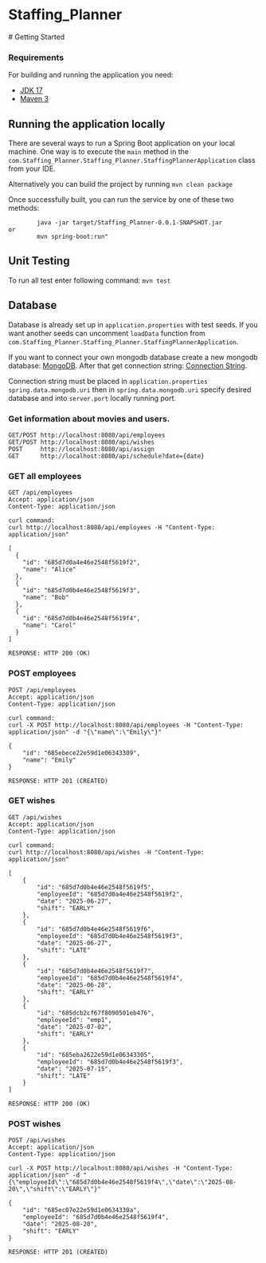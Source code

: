 # Staffing_Planner
﻿# Getting Started

### Requirements
For building and running the application you need:

- [JDK 17](https://www.oracle.com/java/technologies/downloads/#java17)
- [Maven 3](https://maven.apache.org)

## Running the application locally

There are several ways to run a Spring Boot application on your local machine. One way is to execute the `main` method in the `com.Staffing_Planner.Staffing_Planner.StaffingPlannerApplication` class from your IDE.

Alternatively you can build the project by running ```mvn clean package```

Once successfully built, you can run the service by one of these two methods:
```
        java -jar target/Staffing_Planner-0.0.1-SNAPSHOT.jar
or
        mvn spring-boot:run"
```

## Unit Testing
To run all test enter following command: ``` mvn test ```

## Database
Database is already set up in `application.properties` with test seeds.
If you want another seeds can uncomment `loadData` function from  `com.Staffing_Planner.Staffing_Planner.StaffingPlannerApplication`.

If you want to connect your own mongodb database create a new mongodb database:
[MongoDB](https://www.mongodb.com/resources/products/fundamentals/create-database).
After that get connection string: 
[Connection String](https://www.mongodb.com/basics/mongodb-connection-string).

Connection string must be placed in `application.properties` `spring.data.mongodb.uri` then in `spring.data.mongodb.uri` specify desired database and into `server.port` locally running port.

### Get information about movies and users.

```
GET/POST http://localhost:8080/api/employees 
GET/POST http://localhost:8080/api/wishes
POST     http://localhost:8080/api/assign
GET      http://localhost:8080/api/schedule?date={date}
```

### GET all employees 

```
GET /api/employees 
Accept: application/json
Content-Type: application/json

curl command:
curl http://localhost:8080/api/employees -H "Content-Type: application/json"

[
  {
    "id": "685d7d0a4e46e2548f5619f2",
    "name": "Alice"
  },
  {
    "id": "685d7d0b4e46e2548f5619f3",
    "name": "Bob"
  },
  {
    "id": "685d7d0b4e46e2548f5619f4",
    "name": "Carol"
  }
]

RESPONSE: HTTP 200 (OK)
```

### POST employees

```
POST /api/employees 
Accept: application/json
Content-Type: application/json

curl command:
curl -X POST http://localhost:8080/api/employees -H "Content-Type: application/json" -d "{\"name\":\"Emily\"}"

{
	"id": "685ebece22e59d1e06343309",
	"name": "Emily"
}

RESPONSE: HTTP 201 (CREATED)
```

### GET wishes 
```
GET /api/wishes 
Accept: application/json
Content-Type: application/json

curl command:
curl http://localhost:8080/api/wishes -H "Content-Type: application/json"

[
    {
        "id": "685d7d0b4e46e2548f5619f5",
        "employeeId": "685d7d0a4e46e2548f5619f2",
        "date": "2025-06-27",
        "shift": "EARLY"
    },
    {
        "id": "685d7d0b4e46e2548f5619f6",
        "employeeId": "685d7d0b4e46e2548f5619f3",
        "date": "2025-06-27",
        "shift": "LATE"
    },
    {
        "id": "685d7d0b4e46e2548f5619f7",
        "employeeId": "685d7d0b4e46e2548f5619f4",
        "date": "2025-06-28",
        "shift": "EARLY"
    },
    {
        "id": "685dcb2cf67f8090501eb476",
        "employeeId": "emp1",
        "date": "2025-07-02",
        "shift": "EARLY"
    },
    {
        "id": "685eba2622e59d1e06343305",
        "employeeId": "685d7d0b4e46e2548f5619f3",
        "date": "2025-07-15",
        "shift": "LATE"
    }
]

RESPONSE: HTTP 200 (OK)
```

### POST wishes 
```
POST /api/wishes 
Accept: application/json
Content-Type: application/json

curl -X POST http://localhost:8080/api/wishes -H "Content-Type: application/json" -d "{\"employeeId\":\"685d7d0b4e46e2548f5619f4\",\"date\":\"2025-08-20\",\"shift\":\"EARLY\"}"

{
    "id": "685ec07e22e59d1e0634330a",
    "employeeId": "685d7d0b4e46e2548f5619f4",
    "date": "2025-08-20",
    "shift": "EARLY"
}

RESPONSE: HTTP 201 (CREATED)
```